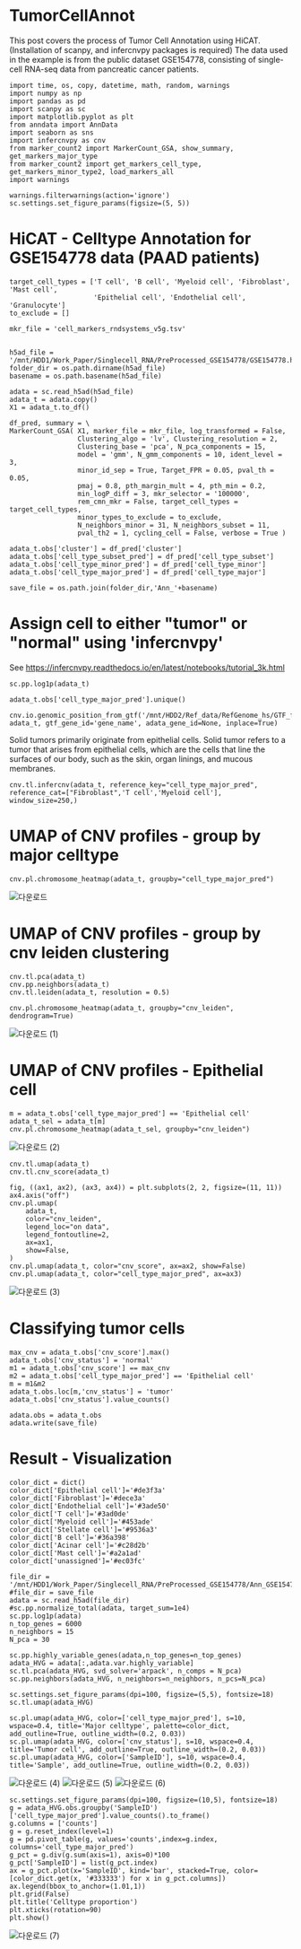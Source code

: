 # TumorCellAnnot
This post covers the process of Tumor Cell Annotation using HiCAT. (Installation of scanpy, and infercnvpy packages is required)
The data used in the example is from the public dataset GSE154778, consisting of single-cell RNA-seq data from pancreatic cancer patients.

```
import time, os, copy, datetime, math, random, warnings
import numpy as np
import pandas as pd
import scanpy as sc
import matplotlib.pyplot as plt
from anndata import AnnData
import seaborn as sns
import infercnvpy as cnv
from marker_count2 import MarkerCount_GSA, show_summary, get_markers_major_type
from marker_count2 import get_markers_cell_type, get_markers_minor_type2, load_markers_all
import warnings

warnings.filterwarnings(action='ignore')
sc.settings.set_figure_params(figsize=(5, 5))
```

# HiCAT - Celltype Annotation for GSE154778 data (PAAD patients)

```
target_cell_types = ['T cell', 'B cell', 'Myeloid cell', 'Fibroblast', 'Mast cell',
                     'Epithelial cell', 'Endothelial cell', 'Granulocyte']
to_exclude = []

mkr_file = 'cell_markers_rndsystems_v5g.tsv'
    

h5ad_file = '/mnt/HDD1/Work_Paper/Singlecell_RNA/PreProcessed_GSE154778/GSE154778.h5ad'
folder_dir = os.path.dirname(h5ad_file)
basename = os.path.basename(h5ad_file)

adata = sc.read_h5ad(h5ad_file)
adata_t = adata.copy()
X1 = adata_t.to_df()

df_pred, summary = \
MarkerCount_GSA( X1, marker_file = mkr_file, log_transformed = False, 
                 Clustering_algo = 'lv', Clustering_resolution = 2, 
                 Clustering_base = 'pca', N_pca_components = 15, 
                 model = 'gmm', N_gmm_components = 10, ident_level = 3, 
                 minor_id_sep = True, Target_FPR = 0.05, pval_th = 0.05, 
                 pmaj = 0.8, pth_margin_mult = 4, pth_min = 0.2, 
                 min_logP_diff = 3, mkr_selector = '100000', 
                 rem_cmn_mkr = False, target_cell_types = target_cell_types, 
                 minor_types_to_exclude = to_exclude, 
                 N_neighbors_minor = 31, N_neighbors_subset = 11, 
                 pval_th2 = 1, cycling_cell = False, verbose = True )

adata_t.obs['cluster'] = df_pred['cluster']
adata_t.obs['cell_type_subset_pred'] = df_pred['cell_type_subset']
adata_t.obs['cell_type_minor_pred'] = df_pred['cell_type_minor']
adata_t.obs['cell_type_major_pred'] = df_pred['cell_type_major']

save_file = os.path.join(folder_dir,'Ann_'+basename)
```

# Assign cell to either "tumor" or "normal" using 'infercnvpy'
See https://infercnvpy.readthedocs.io/en/latest/notebooks/tutorial_3k.html

```
sc.pp.log1p(adata_t)
```

```
adata_t.obs['cell_type_major_pred'].unique()
```

```
cnv.io.genomic_position_from_gtf('/mnt/HDD2/Ref_data/RefGenome_hs/GTF_for_InferCNV.gtf', adata_t, gtf_gene_id='gene_name', adata_gene_id=None, inplace=True)
```

Solid tumors primarily originate from epithelial cells. Solid tumor refers to a tumor that arises from epithelial cells, which are the cells that line the surfaces of our body, such as the skin, organ linings, and mucous membranes.

```
cnv.tl.infercnv(adata_t, reference_key="cell_type_major_pred", reference_cat=["Fibroblast",'T cell','Myeloid cell'], window_size=250,)
```

# UMAP of CNV profiles - group by major celltype
```
cnv.pl.chromosome_heatmap(adata_t, groupby="cell_type_major_pred")
```
![다운로드](https://github.com/JoonghoLee/TumorCellAnnot/assets/35910715/4bdb9ead-de3a-4cfd-beba-897e235e4fe9)

# UMAP of CNV profiles - group by cnv leiden clustering
```
cnv.tl.pca(adata_t)
cnv.pp.neighbors(adata_t)
cnv.tl.leiden(adata_t, resolution = 0.5)
```
```
cnv.pl.chromosome_heatmap(adata_t, groupby="cnv_leiden", dendrogram=True)
```
![다운로드 (1)](https://github.com/JoonghoLee/TumorCellAnnot/assets/35910715/3882d3e6-f0f7-4a0c-ac2b-7432e4414ab3)

# UMAP of CNV profiles - Epithelial cell
```
m = adata_t.obs['cell_type_major_pred'] == 'Epithelial cell'
adata_t_sel = adata_t[m]
cnv.pl.chromosome_heatmap(adata_t_sel, groupby="cnv_leiden")
```
![다운로드 (2)](https://github.com/JoonghoLee/TumorCellAnnot/assets/35910715/ef549314-1283-475b-a257-e0f3813076cb)

```
cnv.tl.umap(adata_t)
cnv.tl.cnv_score(adata_t)
```
```
fig, ((ax1, ax2), (ax3, ax4)) = plt.subplots(2, 2, figsize=(11, 11))
ax4.axis("off")
cnv.pl.umap(
    adata_t,
    color="cnv_leiden",
    legend_loc="on data",
    legend_fontoutline=2,
    ax=ax1,
    show=False,
)
cnv.pl.umap(adata_t, color="cnv_score", ax=ax2, show=False)
cnv.pl.umap(adata_t, color="cell_type_major_pred", ax=ax3)
```
![다운로드 (3)](https://github.com/JoonghoLee/TumorCellAnnot/assets/35910715/b82746e4-7c3f-4b1a-a18e-7239ab35bedb)

# Classifying tumor cells
```
max_cnv = adata_t.obs['cnv_score'].max()
adata_t.obs['cnv_status'] = 'normal'
m1 = adata_t.obs['cnv_score'] == max_cnv
m2 = adata_t.obs['cell_type_major_pred'] == 'Epithelial cell'
m = m1&m2
adata_t.obs.loc[m,'cnv_status'] = 'tumor'
adata_t.obs['cnv_status'].value_counts()
```
```
adata.obs = adata_t.obs
adata.write(save_file)
```
# Result - Visualization

```
color_dict = dict()
color_dict['Epithelial cell']='#de3f3a'
color_dict['Fibroblast']='#dece3a'
color_dict['Endothelial cell']='#3ade50'
color_dict['T cell']='#3ad0de'
color_dict['Myeloid cell']='#453ade'
color_dict['Stellate cell']='#9536a3'
color_dict['B cell']='#36a398'
color_dict['Acinar cell']='#c28d2b'
color_dict['Mast cell']='#a2a1ad'
color_dict['unassigned']='#ec03fc'
```
```
file_dir = '/mnt/HDD1/Work_Paper/Singlecell_RNA/PreProcessed_GSE154778/Ann_GSE154778.h5ad'
#file_dir = save_file
adata = sc.read_h5ad(file_dir)
#sc.pp.normalize_total(adata, target_sum=1e4)
sc.pp.log1p(adata)
n_top_genes = 6000
n_neighbors = 15
N_pca = 30

sc.pp.highly_variable_genes(adata,n_top_genes=n_top_genes)
adata_HVG = adata[:,adata.var.highly_variable]
sc.tl.pca(adata_HVG, svd_solver='arpack', n_comps = N_pca)
sc.pp.neighbors(adata_HVG, n_neighbors=n_neighbors, n_pcs=N_pca)

sc.settings.set_figure_params(dpi=100, figsize=(5,5), fontsize=18)
sc.tl.umap(adata_HVG)
```
```
sc.pl.umap(adata_HVG, color=['cell_type_major_pred'], s=10, wspace=0.4, title='Major celltype', palette=color_dict, add_outline=True, outline_width=(0.2, 0.03))
sc.pl.umap(adata_HVG, color=['cnv_status'], s=10, wspace=0.4, title='Tumor cell', add_outline=True, outline_width=(0.2, 0.03))
sc.pl.umap(adata_HVG, color=['SampleID'], s=10, wspace=0.4, title='Sample', add_outline=True, outline_width=(0.2, 0.03))
```
![다운로드 (4)](https://github.com/JoonghoLee/TumorCellAnnot/assets/35910715/3a6e4860-67db-4064-9d3c-dabadfd70482)
![다운로드 (5)](https://github.com/JoonghoLee/TumorCellAnnot/assets/35910715/d5fe8641-28ad-4d03-a0d1-4516579d6022)
![다운로드 (6)](https://github.com/JoonghoLee/TumorCellAnnot/assets/35910715/ed878c70-6a7f-4661-8838-7cf42d28cd48)

```
sc.settings.set_figure_params(dpi=100, figsize=(10,5), fontsize=18)
g = adata_HVG.obs.groupby('SampleID')['cell_type_major_pred'].value_counts().to_frame()
g.columns = ['counts']
g = g.reset_index(level=1)
g = pd.pivot_table(g, values='counts',index=g.index, columns='cell_type_major_pred')
g_pct = g.div(g.sum(axis=1), axis=0)*100
g_pct['SampleID'] = list(g_pct.index)
ax = g_pct.plot(x='SampleID', kind='bar', stacked=True, color=[color_dict.get(x, '#333333') for x in g_pct.columns])
ax.legend(bbox_to_anchor=(1.01,1))
plt.grid(False)
plt.title('Celltype proportion')
plt.xticks(rotation=90)
plt.show()
```
![다운로드 (7)](https://github.com/JoonghoLee/TumorCellAnnot/assets/35910715/0e259c14-1889-412f-84d2-6c0918e9f641)














